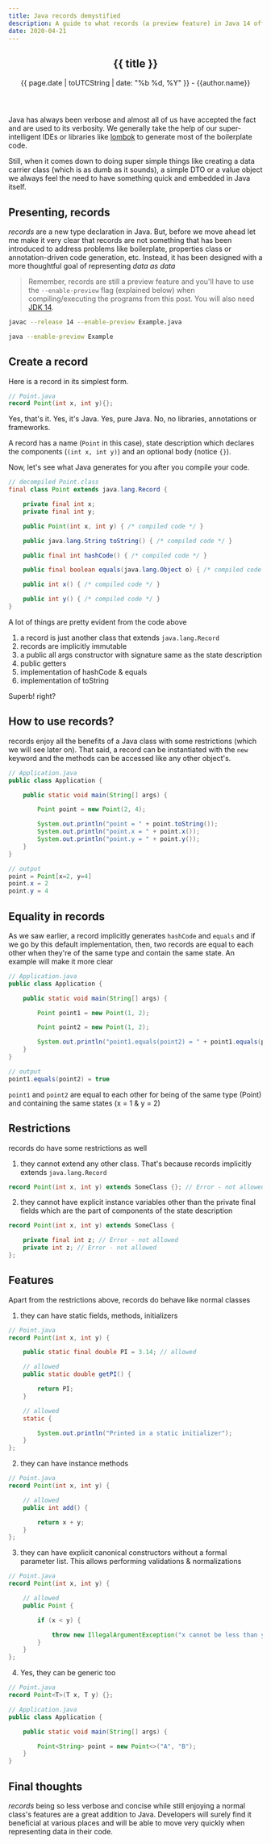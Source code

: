 ```yaml
---
title: Java records demystified
description: A guide to what records (a preview feature) in Java 14 offers
date: 2020-04-21
---
```


<article class="post-title">
  <header>
    <h1 class="font-bold text-gray-900 text-3xl">
      {{ title }}
    </h1>
    <span class="font-light text-sm text-gray-600">
      {{ page.date | toUTCString | date: "%b %d, %Y" }} - 
    </span>
    <span class="font-light text-sm text-gray-600">
      {{author.name}}
    </span>
  </header>
</article>

Java has always been verbose and almost all of us have accepted the fact and are used to its verbosity. We generally take the help of our super-intelligent IDEs or libraries like [lombok](https://projectlombok.org/) to generate most of the boilerplate code.

Still, when it comes down to doing super simple things like creating a data carrier class (which is as dumb as it sounds), a simple DTO or a value object we always feel the need to have something quick and embedded in Java itself.

## Presenting, records

_records_ are a new type declaration in Java. But, before we move ahead let me make it very clear that records are not something that has been introduced to address problems like boilerplate, properties class or annotation-driven code generation, etc. Instead, it has been designed with a more thoughtful goal of representing _data as data_

> Remember, records are still a preview feature and you'll have to use the `--enable-preview` flag (explained below) when compiling/executing the programs from this post. You will also need [JDK 14](https://jdk.java.net/14/).

```bash
javac --release 14 --enable-preview Example.java
```

```bash
java --enable-preview Example
```

## Create a record

Here is a record in its simplest form.

```java
// Point.java
record Point(int x, int y){};
```

Yes, that's it. Yes, it's Java. Yes, pure Java. No, no libraries, annotations or frameworks.

A record has a name (`Point` in this case), state description which declares the components (`(int x, int y)`) and an optional body (notice `{}`).

Now, let's see what Java generates for you after you compile your code.

```java
// decompiled Point.class
final class Point extends java.lang.Record {

    private final int x;
    private final int y;

    public Point(int x, int y) { /* compiled code */ }

    public java.lang.String toString() { /* compiled code */ }

    public final int hashCode() { /* compiled code */ }

    public final boolean equals(java.lang.Object o) { /* compiled code */ }

    public int x() { /* compiled code */ }

    public int y() { /* compiled code */ }
}
```

A lot of things are pretty evident from the code above

1. a record is just another class that extends `java.lang.Record`
2. records are implicitly immutable
3. a public all args constructor with signature same as the state description
4. public getters
5. implementation of hashCode & equals
6. implementation of toString

Superb! right?

## How to use records?

records enjoy all the benefits of a Java class with some restrictions (which we will see later on). That said, a record can be instantiated with the `new` keyword and the methods can be accessed like any other object's.

```java
// Application.java
public class Application {

    public static void main(String[] args) {

        Point point = new Point(2, 4);

        System.out.println("point = " + point.toString());
        System.out.println("point.x = " + point.x());
        System.out.println("point.y = " + point.y());
    }
}

// output
point = Point[x=2, y=4]
point.x = 2
point.y = 4
```

## Equality in records

As we saw earlier, a record implicitly generates `hashCode` and `equals` and if we go by this default implementation, then, two records are equal to each other when they're of the same type and contain the same state. An example will make it more clear

```java
// Application.java
public class Application {

    public static void main(String[] args) {

        Point point1 = new Point(1, 2);

        Point point2 = new Point(1, 2);

        System.out.println("point1.equals(point2) = " + point1.equals(point2));
    }
}

// output
point1.equals(point2) = true
```

`point1` and `point2` are equal to each other for being of the same type (Point) and containing the same states (x = 1 & y = 2)

## Restrictions

records do have some restrictions as well

1. they cannot extend any other class. That's because records implicitly extends `java.lang.Record`

```java
record Point(int x, int y) extends SomeClass {}; // Error - not allowed
```

2. they cannot have explicit instance variables other than the private final fields which are the part of components of the state description

```java
record Point(int x, int y) extends SomeClass {

    private final int z; // Error - not allowed
    private int z; // Error - not allowed
};
```

## Features

Apart from the restrictions above, records do behave like normal classes

1. they can have static fields, methods, initializers

```java
// Point.java
record Point(int x, int y) {

    public static final double PI = 3.14; // allowed

    // allowed
    public static double getPI() {

        return PI;
    }

    // allowed
    static {

        System.out.println("Printed in a static initializer");
    }
};
```

2. they can have instance methods

```java
// Point.java
record Point(int x, int y) {

    // allowed
    public int add() {

        return x + y;
    }
};
```

3. they can have explicit canonical constructors without a formal parameter list. This allows performing validations & normalizations

```java
// Point.java
record Point(int x, int y) {

    // allowed
    public Point {

        if (x < y) {

            throw new IllegalArgumentException("x cannot be less than y");
        }
    }
};
```

4. Yes, they can be generic too

```java
// Point.java
record Point<T>(T x, T y) {};

// Application.java
public class Application {

    public static void main(String[] args) {

        Point<String> point = new Point<>("A", "B");
    }
}
```

## Final thoughts

_records_ being so less verbose and concise while still enjoying a normal class's features are a great addition to Java. Developers will surely find it beneficial at various places and will be able to move very quickly when representing data in their code.
